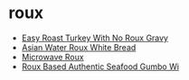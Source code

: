 # roux

 * [Easy Roast Turkey With No Roux Gravy](../../index/e/easy-roast-turkey-with-no-roux-gravy.json)
 * [Asian Water Roux White Bread](../../index/a/asian-water-roux-white-bread.json)
 * [Microwave Roux](../../index/m/microwave-roux.json)
 * [Roux Based Authentic Seafood Gumbo Wi](../../index/r/roux-based-authentic-seafood-gumbo-wi.json)
